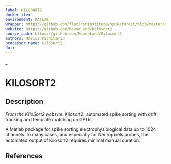 ```yaml
---
label: KILOSORT2
dockerfile:
environment: MATLAB
wrapper: https://github.com/flatironinstitute/spikeforest/blob/master/spikeforest/spikesorters/kilosort2/kilosort2.py
website: https://github.com/MouseLand/Kilosort2
source_code: https://github.com/MouseLand/Kilosort2
authors: Marius Pachitariu
processor_name: KiloSort2
doi:
---
```

_
# KILOSORT2

## Description

*From the KiloSort2 website*: Kilosort2: automated spike sorting with drift tracking and template matching on GPUs

A Matlab package for spike sorting electrophysiological data up to 1024 channels. In many cases, and especially for Neuropixels probes, the automated output of Kilosort2 requires minimal manual curation.

## References
